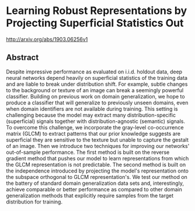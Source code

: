 # Learning Robust Representations by Projecting Superficial Statistics Out
http://arxiv.org/abs/1903.06256v1
## Abstract
Despite impressive performance as evaluated on i.i.d. holdout data, deep neural networks depend heavily on superficial statistics of the training data and are liable to break under distribution shift. For example, subtle changes to the background or texture of an image can break a seemingly powerful classifier. Building on previous work on domain generalization, we hope to produce a classifier that will generalize to previously unseen domains, even when domain identifiers are not available during training. This setting is challenging because the model may extract many distribution-specific (superficial) signals together with distribution-agnostic (semantic) signals. To overcome this challenge, we incorporate the gray-level co-occurrence matrix (GLCM) to extract patterns that our prior knowledge suggests are superficial they are sensitive to the texture but unable to capture the gestalt of an image. Then we introduce two techniques for improving our networks' out-of-sample performance. The first method is built on the reverse gradient method that pushes our model to learn representations from which the GLCM representation is not predictable. The second method is built on the independence introduced by projecting the model's representation onto the subspace orthogonal to GLCM representation's. We test our method on the battery of standard domain generalization data sets and, interestingly, achieve comparable or better performance as compared to other domain generalization methods that explicitly require samples from the target distribution for training.